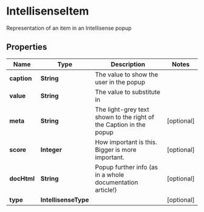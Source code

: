 

# IntellisenseItem

Representation of an item in an Intellisense popup

## Properties

| Name | Type | Description | Notes |
|------------ | ------------- | ------------- | -------------|
|**caption** | **String** | The value to show the user in the popup |  |
|**value** | **String** | The value to substitute in |  |
|**meta** | **String** | The light-grey text shown to the right of the Caption in the popup |  [optional] |
|**score** | **Integer** | How important is this. Bigger is more important. |  [optional] |
|**docHtml** | **String** | Popup further info (as in a whole documentation article!) |  [optional] |
|**type** | **IntellisenseType** |  |  [optional] |



